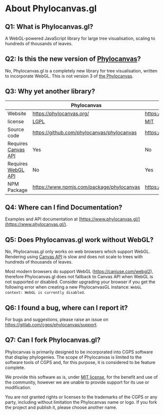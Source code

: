 # About Phylocanvas.gl


## Q1: What is Phylocanvas.gl?

A WebGL-powered JavaScript library for large tree visualisation, scaling to hundreds of thousands of leaves.


## Q2: Is this the new version of [Phylocanvas](https://www.npmjs.com/package/phylocanvas)?

No, Phylocanvas.gl is a completely new library for tree visualisation, written to incorporate WebGL.
This is not version 3 of [the Phylocanvas](https://www.npmjs.com/package/phylocanvas).



## Q3: Why yet another library?


|  | Phylocanvas | Phylocanvas.gl |
| ------ | ------ | ------ |
| Website | <https://phylocanvas.org/> | <https://www.phylocanvas.gl/> |
| license | [LGPL](https://github.com/phylocanvas/phylocanvas/blob/master/LICENCE) | [MIT](https://gitlab.com/cgps/phylocanvas/phylocanvas.gl/-/blob/master/LICENSE) |
| Source code | https://github.com/phylocanvas/phylocanvas | https://gitlab.com/cgps/phylocanvas/phylocanvas.gl |
| Requires [Canvas API](https://developer.mozilla.org/en-US/docs/Web/API/Canvas_API) | Yes | No |
| Requires [WebGL API](https://developer.mozilla.org/en-US/docs/Web/API/WebGL_API)| No | Yes |
| NPM Package | <https://www.npmjs.com/package/phylocanvas> | <https://www.npmjs.com/package/@phylocanvas/phylocanvas.gl> |


## Q4: Where can I find Documentation?

Examples and API documentation at [https://www.phylocanvas.gl/](https://www.phylocanvas.gl/).



## Q5: Does Phylocanvas.gl work without WebGL? 

No, Phylocanvas.gl only works on web browsers which support WebGL.
Rendering using [Canvas API](https://developer.mozilla.org/en-US/docs/Web/API/Canvas_API) is slow and does not scale to trees with hundreds of thousands of leaves.

Most modern browsers do support WebGL (https://caniuse.com/webgl2),
therefore Phylocanvas.gl does not fallback to Canvas API when WebGL is not supported or disabled.
Consider upgrading your browser if you get the following error when creating a new PhylocanvasGL instance:
`WebGL context: WebGL is currently disabled`.


## Q6: I found a bug, where can I report it?

For bugs and suggestions, please raise an issue on <https://gitlab.com/cgps/phylocanvas/support>.


## Q7: Can I fork Phylocanvas.gl?

Phylocanvas is primarily designed to be incorporated into CGPS software that display phylogenies. The scope of Phylocanvas is limited to the software tools of CGPS and, for this purpose, it is considered to be feature complete.

We provide this software as is, under [MIT license](https://gitlab.com/cgps/phylocanvas/phylocanvas.gl/-/blob/master/LICENSE), for the benefit and use of the community, however we are unable to provide support for its use or modification.

You are not granted rights or licenses to the trademarks of the CGPS or any party, including without limitation the Phylocanvas name or logo.
If you fork the project and publish it, please choose another name.


